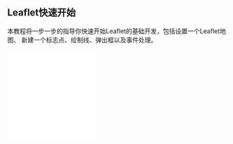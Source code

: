 ## Leaflet快速开始

本教程将一步一步的指导你快速开始Leaflet的基础开发，包括设置一个Leaflet地图、
新建一个标志点、绘制线、弹出框以及事件处理。

<html>
  <body>
    <div>
        <iframe width="200px" height="200px" frameborder="0" scrolling="no" src="../Leaflet快速开始.html">
        </iframe>
      </div>
   </body>
</html>
